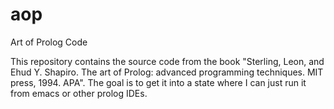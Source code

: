 # aop
Art of Prolog Code

This repository contains the source code from the book "Sterling, Leon, and Ehud Y. Shapiro. The art of Prolog: advanced programming techniques. MIT press, 1994.
APA". The goal is to get it into a state where I can just run it from emacs or other prolog IDEs.
